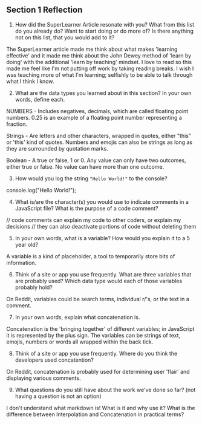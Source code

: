 ## Section 1 Reflection

1. How did the SuperLearner Article resonate with you? What from this list do you already do? Want to start doing or do more of? Is there anything not on this list, that you would add to it?


  The SuperLearner article made me think about what makes 'learning effective' and it made me think about the John Dewey method of 'learn by doing' with the additional 'learn by teaching' mindset. I love to read so this made me feel like I'm not putting off work by taking reading breaks. I wish I was teaching more of what I'm learning; selfishly to be able to talk through what I think I know.  

2. What are the data types you learned about in this section? In your own words, define each.


  NUMBERS - Includes negatives, decimals, which are called floating point numbers. 0.25 is an example of a floating point number representing a fraction.

  Strings - Are letters and other characters, wrapped in quotes, either "this" or 'this' kind of quotes.  Numbers and emojis can also be strings as long as they are surrounded by quotation marks.

  Boolean - A true or false, 1 or 0. Any value can only have two outcomes, either true or false. No value can have more than one outcome.

3. How would you log the string `"Hello World!"` to the console?

  console.log("Hello World!");

4. What is/are the character(s) you would use to indicate comments in a JavaScript file? What is the purpose of a code comment?

  // code comments can explain my code to other coders, or explain my decisions
  // they can also deactivate portions of code without deleting them


5. In your own words, what is a variable? How would you explain it to a 5 year old?

  A variable is a kind of placeholder, a tool to temporarily store bits of information.

6. Think of a site or app you use frequently. What are three variables that are probably used? Which data type would each of those variables probably hold?

  On Reddit, variables could be search terms, individual r/'s, or the text in a comment.


7. In your own words, explain what concatenation is.

  Concatenation is the 'bringing together' of different variables; in JavaScript it is represented by the plus sign. The variables can be strings of text, emojis, numbers or words all wrapped within the back tick.

8. Think of a site or app you use frequently. Where do you think the developers used concatention?

  On Reddit, concatenation is probably used for determining user 'flair' and displaying various comments.


9. What questions do you still have about the work we've done so far? (not having a question is not an option)

  I don't understand what markdown is! What is it and why use it? What is the difference between Interpolation and Concatenation in practical terms?

